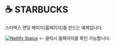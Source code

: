 # ☕ STARBUCKS

스타벅스 랜딩 페이지(홈페이지)를 만드는 예제입니다. <br>

[![Netlify Status](https://api.netlify.com/api/v1/badges/9f2f756f-e1fc-48d9-9c07-b7d7433d8aaa/deploy-status)](https://peaceful-lichterman-ad80e8.netlify.app)
<- 클릭시 홈페이지를 확인 가능합니다.